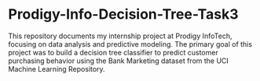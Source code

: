 # Prodigy-Info-Decision-Tree-Task3
This repository documents my internship project at Prodigy InfoTech, focusing on data analysis and predictive modeling. The primary goal of this project was to build a decision tree classifier to predict customer purchasing behavior using the Bank Marketing dataset from the UCI Machine Learning Repository. 
